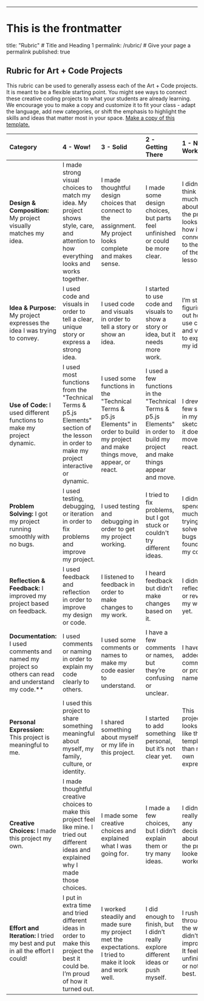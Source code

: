 ---

# This is the frontmatter

title: "Rubric" # Title and Heading 1
permalink: /rubric/ # Give your page a permalink
published: true

## **Rubric for Art \+ Code Projects**

This rubric can be used to generally assess each of the Art \+ Code projects. It is meant to be a flexible starting point. You might see ways to connect these creative coding projects to what your students are already learning. We encourage you to make a copy and customize it to fit your class - adapt the language, add new categories, or shift the emphasis to highlight the skills and ideas that matter most in your space. [Make a copy of this template.](https://docs.google.com/document/d/1qTn7S0jZ1MuSHw2ZOKKyQQ73lPQCvwVUy1-5BvcRUWU/template/preview)

| Category                                                                                               | 4 \- Wow\!                                                                                                                                  | 3 \- Solid                                                                                                                           | 2 \- Getting There                                                                                                             | 1 \- Needs Work                                                                                   |
| :----------------------------------------------------------------------------------------------------- | :------------------------------------------------------------------------------------------------------------------------------------------ | :----------------------------------------------------------------------------------------------------------------------------------- | :----------------------------------------------------------------------------------------------------------------------------- | :------------------------------------------------------------------------------------------------ |
| **Design & Composition:** My project visually matches my idea.                                         | I made strong visual choices to match my idea. My project shows style, care, and attention to how everything looks and works together.      | I made thoughtful design choices that connect to the assignment. My project looks complete and makes sense.                          | I made some design choices, but parts feel unfinished or could be more clear.                                                  | I didn't think too much about how the project looks or how it connects to the goal of the lesson. |
| **Idea & Purpose:** My project expresses the idea I was trying to convey.                              | I used code and visuals in order to tell a clear, unique story or express a strong idea.                                                    | I used code and visuals in order to tell a story or show an idea.                                                                    | I started to use code and visuals to show a story or idea, but it needs more work.                                             | I’m still figuring out how to use code and visuals to express my idea.                            |
| **Use of Code:** I used different functions to make my project dynamic.                                | I used most functions from the "Technical Terms & p5.js Elements" section of the lesson in order to make my project interactive or dynamic. | I used some functions in the "Technical Terms & p5.js Elements" in order to build my project and make things move, appear, or react. | I used a few functions in the "Technical Terms & p5.js Elements" in order to build my project and make things appear and move. | I drew a few shapes in my p5.js sketch, but it does not move or react.                            |
| **Problem Solving:** I got my project running smoothly with no bugs.                                   | I used testing, debugging, or iteration in order to fix problems and improve my project.                                                    | I used testing and debugging in order to get my project working.                                                                     | I tried to fix problems, but I got stuck or couldn't try different ideas.                                                      | I didn't spend much time trying to solve any bugs I found in my code.                             |
| **Reflection & Feedback:** I improved my project based on feedback.                                    | I used feedback and reflection in order to improve my design or code.                                                                       | I listened to feedback in order to make changes to my work.                                                                          | I heard feedback but didn’t make changes based on it.                                                                          | I didn’t reflect on or revise my work yet.                                                        |
| **Documentation:** I used comments and named my project so others can read and understand my code.\*\* | I used comments or naming in order to explain my code clearly to others.                                                                    | I used some comments or names to make my code easier to understand.                                                                  | I have a few comments or names, but they’re confusing or unclear.                                                              | I haven’t added any comments or project names yet.                                                |
| **Personal Expression:** This project is meaningful to me.                                             | I used this project to share something meaningful about myself, my family, culture, or identity.                                            | I shared something about myself or my life in this project.                                                                          | I started to add something personal, but it’s not clear yet.                                                                   | This project looks more like the template than my own expression.                                 |
| **Creative Choices:** I made this project my own.                                                      | I made thoughtful creative choices to make this project feel like mine. I tried out different ideas and explained why I made those choices. | I made some creative choices and explained what I was going for.                                                                     | I made a few choices, but I didn’t explain them or try many ideas.                                                             | I didn’t really make any decisions about how the project looked or worked.                        |
| **Effort and Iteration:** I tried my best and put in all the effort I could\!                          | I put in extra time and tried different ideas in order to make this project the best it could be. I’m proud of how it turned out.           | I worked steadily and made sure my project met the expectations. I tried to make it look and work well.                              | I did enough to finish, but I didn’t really explore different ideas or push myself.                                            | I rushed through the work or didn’t try to improve it. It feels unfinished or not my best.        |
